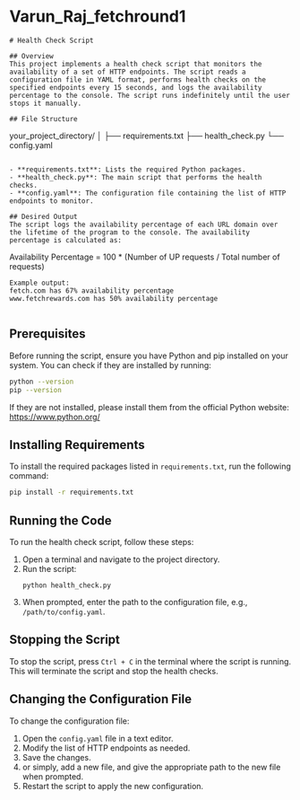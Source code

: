 # Varun_Raj_fetchround1
```
# Health Check Script

## Overview
This project implements a health check script that monitors the availability of a set of HTTP endpoints. The script reads a configuration file in YAML format, performs health checks on the specified endpoints every 15 seconds, and logs the availability percentage to the console. The script runs indefinitely until the user stops it manually.

## File Structure
```
your_project_directory/
│
├── requirements.txt
├── health_check.py
└── config.yaml
```

- **requirements.txt**: Lists the required Python packages.
- **health_check.py**: The main script that performs the health checks.
- **config.yaml**: The configuration file containing the list of HTTP endpoints to monitor.

## Desired Output
The script logs the availability percentage of each URL domain over the lifetime of the program to the console. The availability percentage is calculated as:
```
Availability Percentage = 100 * (Number of UP requests / Total number of requests)
```
Example output:
fetch.com has 67% availability percentage
www.fetchrewards.com has 50% availability percentage


```

## Prerequisites
Before running the script, ensure you have Python and pip installed on your system. You can check if they are installed by running:
```bash
python --version
pip --version
```
If they are not installed, please install them from the official Python website: https://www.python.org/

## Installing Requirements
To install the required packages listed in `requirements.txt`, run the following command:
```bash
pip install -r requirements.txt
```

## Running the Code
To run the health check script, follow these steps:
1. Open a terminal and navigate to the project directory.
2. Run the script:
   ```
   python health_check.py
   ```
3. When prompted, enter the path to the configuration file, e.g., `/path/to/config.yaml`.

## Stopping the Script
To stop the script, press `Ctrl + C` in the terminal where the script is running. This will terminate the script and stop the health checks.

## Changing the Configuration File
To change the configuration file:
1. Open the `config.yaml` file in a text editor.
2. Modify the list of HTTP endpoints as needed.
3. Save the changes.
4. or simply, add a new file, and give the appropriate path to the new file when prompted. 
5. Restart the script to apply the new configuration.






